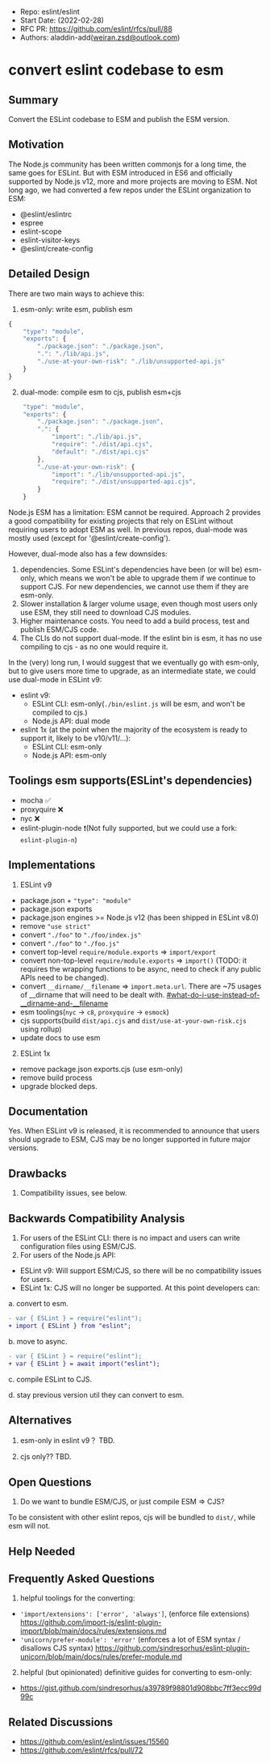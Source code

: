 - Repo: eslint/eslint
- Start Date: (2022-02-28)
- RFC PR: https://github.com/eslint/rfcs/pull/88
- Authors: aladdin-add(weiran.zsd@outlook.com)

# convert eslint codebase to esm

## Summary

<!-- One-paragraph explanation of the feature. -->
Convert the ESLint codebase to ESM and publish the ESM version.
## Motivation

<!-- Why are we doing this? What use cases does it support? What is the expected
outcome? -->
The Node.js community has been written commonjs for a long time, the same goes for ESLint. But with ESM introduced in ES6 and officially supported by Node.js v12, more and more projects are moving to ESM. Not long ago, we had converted a few repos under the ESLint organization to ESM:
* @eslint/eslintrc
* espree
* eslint-scope
* eslint-visitor-keys
* @eslint/create-config

## Detailed Design

<!--
   This is the bulk of the RFC.

   Explain the design with enough detail that someone familiar with ESLint
   can implement it by reading this document. Please get into specifics
   of your approach, corner cases, and examples of how the change will be
   used. Be sure to define any new terms in this section.
-->
There are two main ways to achieve this:
1. esm-only: write esm, publish esm
```js
{
    "type": "module",
    "exports": {
        "./package.json": "./package.json",
        ".": "./lib/api.js",
        "./use-at-your-own-risk": "./lib/unsupported-api.js"
    }
}
```
2. dual-mode: compile esm to cjs, publish esm+cjs
```js
    "type": "module",
    "exports": {
        "./package.json": "./package.json",
        ".": {
            "import": "./lib/api.js",
            "require": "./dist/api.cjs",
            "default": "./dist/api.cjs"
        },
        "./use-at-your-own-risk": {
            "import": "./lib/unsupported-api.js",
            "require": "./dist/unsupported-api.cjs",
        }
    }
```

Node.js ESM has a limitation: ESM cannot be required. Approach 2 provides a good compatibility for existing projects that rely on ESLint without requiring users to adopt ESM as well. In previous repos, dual-mode was mostly used (except for '@eslint/create-config').

However, dual-mode also has a few downsides:
1. dependencies. Some ESLint's dependencies have been (or will be) esm-only, which means we won't be able to upgrade them if we continue to support CJS. For new dependencies, we cannot use them if they are esm-only.
2. Slower installation & larger volume usage, even though most users only use ESM, they still need to download CJS modules.
3. Higher maintenance costs. You need to add a build process, test and publish ESM/CJS code.
4. The CLIs do not support dual-mode. If the eslint bin is esm, it has no use compiling to cjs - as no one would require it.

In the (very) long run, I would suggest that we eventually go with esm-only, but to give users more time to upgrade, as an intermediate state, we could use dual-mode in ESLint v9:

* eslint v9:
    - ESLint CLI: esm-only(`./bin/eslint.js` will be esm, and won't be compiled to cjs.)
    - Node.js API: dual mode
* eslint 1x (at the point when the majority of the ecosystem is ready to support it, likely to be v10/v11/...):
    - ESLint CLI: esm-only
    - Node.js API: esm-only

## Toolings esm supports(ESLint's dependencies)

* mocha ✅
* proxyquire ❌
* nyc ❌
* eslint-plugin-node ❗️(Not fully supported, but we could use a fork: `eslint-plugin-n`)

## Implementations
1. ESLint v9
* package.json + `"type": "module"`
* package.json exports
* package.json engines >= Node.js v12 (has been shipped in ESLint v8.0)
* remove `"use strict"`
* convert `"./foo"` to `"./foo/index.js"`
* convert `"./foo"` to `"./foo.js"`
* convert top-level `require/module.exports` => `import/export`
* convert non-top-level `require/module.exports` => `import()` (TODO: it requires the wrapping functions to be async, need to check if any public APIs need to be changed).
* convert `__dirname/__filename` => `import.meta.url`. There are ~75 usages of __dirname that will need to be dealt with. [#what-do-i-use-instead-of-__dirname-and-__filename](https://gist.github.com/sindresorhus/a39789f98801d908bbc7ff3ecc99d99c#what-do-i-use-instead-of-__dirname-and-__filename)
* esm toolings(`nyc` -> `c8`, `proxyquire` -> `esmock`)
* cjs supports(build `dist/api.cjs` and `dist/use-at-your-own-risk.cjs` using rollup)
* update docs to use esm

2. ESLint 1x
* remove package.json exports.cjs (use esm-only)
* remove build process
* upgrade blocked deps.

## Documentation

<!--
    How will this RFC be documented? Does it need a formal announcement
    on the ESLint blog to explain the motivation?
-->
Yes. When ESLint v9 is released, it is recommended to announce that users should upgrade to ESM, CJS may be no longer supported in future major versions.

## Drawbacks

<!--
    Why should we *not* do this? Consider why adding this into ESLint
    might not benefit the project or the community. Attempt to think 
    about any opposing viewpoints that reviewers might bring up. 

    Any change has potential downsides, including increased maintenance
    burden, incompatibility with other tools, breaking existing user
    experience, etc. Try to identify as many potential problems with
    implementing this RFC as possible.
-->
1. Compatibility issues, see below.

## Backwards Compatibility Analysis

<!--
    How does this change affect existing ESLint users? Will any behavior
    change for them? If so, how are you going to minimize the disruption
    to existing users?
-->

1. For users of the ESLint CLI: there is no impact and users can write configuration files using ESM/CJS.
2. For users of the Node.js API:
* ESLint v9: Will support ESM/CJS, so there will be no compatibility issues for users.
* ESLint 1x: CJS will no longer be supported. At this point developers can:

a. convert to esm.
```diff
- var { ESLint } = require("eslint");
+ import { ESLint } from "eslint";
```

b. move to async.
```diff
- var { ESLint } = require("eslint");
+ var { ESLint } = await import("eslint");
```

c. compile ESLint to CJS.

d. stay previous version util they can convert to esm.

## Alternatives

<!--
    What other designs did you consider? Why did you decide against those?

    This section should also include prior art, such as whether similar
    projects have already implemented a similar feature.
-->
1. esm-only in eslint v9？
TBD.

2. cjs only??
TBD.

## Open Questions

<!--
    This section is optional, but is suggested for a first draft.

    What parts of this proposal are you unclear about? What do you
    need to know before you can finalize this RFC?

    List the questions that you'd like reviewers to focus on. When
    you've received the answers and updated the design to reflect them, 
    you can remove this section.
-->
1. Do we want to bundle ESM/CJS, or just compile ESM => CJS?

To be consistent with other eslint repos, cjs will be bundled to `dist/`, while esm will not.

## Help Needed

<!--
    This section is optional.

    Are you able to implement this RFC on your own? If not, what kind
    of help would you need from the team?
-->

## Frequently Asked Questions

<!--
    This section is optional but suggested.

    Try to anticipate points of clarification that might be needed by
    the people reviewing this RFC. Include those questions and answers
    in this section.
-->
1. helpful toolings for the converting:
* `'import/extensions': ['error', 'always']`, (enforce file extensions) https://github.com/import-js/eslint-plugin-import/blob/main/docs/rules/extensions.md
* `'unicorn/prefer-module': 'error'` (enforces a lot of ESM syntax / disallows CJS syntax) https://github.com/sindresorhus/eslint-plugin-unicorn/blob/main/docs/rules/prefer-module.md


2. helpful (but opinionated) definitive guides for converting to esm-only:
* https://gist.github.com/sindresorhus/a39789f98801d908bbc7ff3ecc99d99c
## Related Discussions

<!--
    This section is optional but suggested.

    If there is an issue, pull request, or other URL that provides useful
    context for this proposal, please include those links here.
-->
* https://github.com/eslint/eslint/issues/15560
* https://github.com/eslint/rfcs/pull/72
